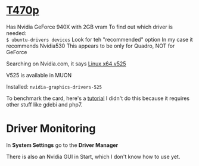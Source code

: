# [T470p](https://pcsupport.lenovo.com/us/en/products/laptops-and-netbooks/thinkpad-t-series-laptops/thinkpad-t470p/20j7/20j7s0740c/pf0u3dff?linkTrack=Homepage%3ABody_Search%20Products&searchType=6&keyWordSearch=PF-0U3DFF)

Has Nvidia GeForce 940X with 2GB vram
To find out which driver is needed:\
`$ ubuntu-drivers devices`
Look for teh "recommended" option
In my case it recommends Nvidia530
This appears to be only for Quadro, NOT for GeForce

Searching on Nvidia.com, it says 
[Linux x64 v525](https://www.nvidia.com/Download/driverResults.aspx/204837/en-us/)

 V525 is available in MUON
 
Installed: `nvidia-graphics-drivers-525`

To benchmark the card, here's a [tutorial](https://linuxconfig.org/benchmark-your-graphics-card-on-linux)
I didn't do this because it requires other stuff like gdebi and php7.


# Driver Monitoring
In **System Settings** go to the **Driver Manager**

There is also an Nvidia GUI in Start, which I don't know how to use yet.